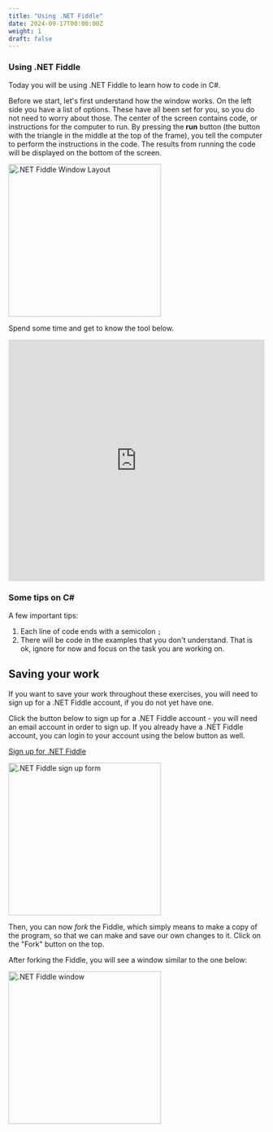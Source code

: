 ```yaml
---
title: "Using .NET Fiddle"
date: 2024-09-17T00:00:00Z
weight: 1
draft: false
---
```


### Using .NET Fiddle
Today you will be using .NET Fiddle to learn how to code in C#. 

Before we start, let's first understand how the window works. On the left side you have a list of options.  These have all been set for you, so you do not need to worry about those.  The center of the screen contains code, or instructions for the computer to run. By pressing the **run** button (the button with the triangle in the middle at the top of the frame), you tell the computer to perform the instructions in the code.  The results from running the code will be displayed on the bottom of the screen.

<img src="../images/donetfiddle-overview.png" height="300" alt=".NET Fiddle Window Layout" />

Spend some time and get to know the tool below.

<iframe width="100%" height="475" src="https://dotnetfiddle.net/Widget/ccWNBp" frameborder="0"></iframe>

### Some tips on C#

A few important tips:
1. Each line of code ends with a semicolon `;`
2. There will be code in the examples that you don't understand.  That is ok, ignore for now and focus on the task you are working on.

## Saving your work

If you want to save your work throughout these exercises, you will need to sign up for a .NET Fiddle account, if you do not yet have one. 

Click the button below to sign up for a .NET Fiddle account - you will need an email account in order to sign up. If you already have a .NET Fiddle account, you can login to your account using the below button as well.

<a class="my-2 mx-4 btn btn-info" href="https://dotnetfiddle.net/SignUp" target="_blank">Sign up for .NET Fiddle</a>

<img src="../images/dotnetfiddle-signup.png" height="300" alt=".NET Fiddle sign up form" />

Then, you can now *fork* the Fiddle, which simply means to make a copy of the program, so that we can make and save our own changes to it. Click on the "Fork" button on the top.

After forking the Fiddle, you will see a window similar to the one below:

<img src="../images/dotnetfiddle-window.png" height="300" alt=".NET Fiddle window" />
